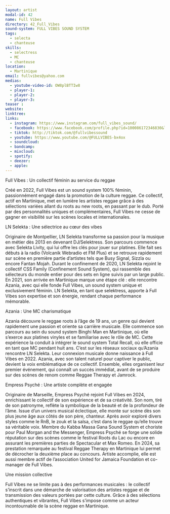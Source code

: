 ```yaml
---
layout: artist
modal-id: 42
name: Full Vibes
directory: 42_Full_Vibes
sound-system: FULL VIBES SOUND SYSTEM
tags: 
  - selecta
  - chanteuse
skills: 
  - selectress
  - MC
  - chanteuse
location:
  - Martinique
email: fullvibes@yahoo.com
medias:
  - youtube-video-id: OW8plBTTIw8
  - player-1: 
  - player-2: 
  - player-3: 
teaser :
website: 
linktree:
links:
  - instagram: https://www.instagram.com/full_vibes_sound/
  - facebook: https://www.facebook.com/profile.php?id=100086172346830&locale=fr_FR
  - tiktok: http://tiktok.com/@fullvibessound
  - youtube: https://www.youtube.com/@FULLVIBES-bx4ox
  - soundcloud: 
  - bandcamp: 
  - mixcloud: 
  - spotify:
  - deezer: 
  - apple: 
---
```


Full Vibes : Un collectif féminin au service du reggae

Créé en 2022, Full Vibes est un sound system 100% féminin, passionnément engagé dans la promotion de la culture reggae. Ce collectif, actif en Martinique, met en lumière les artistes reggae grâce à des sélections variées allant du roots au new roots, en passant par le dub. Porté par des personnalités uniques et complémentaires, Full Vibes ne cesse de gagner en visibilité sur les scènes locales et internationales.

LN Selekta : Une sélectrice au cœur des vibes

Originaire de Montpellier, LN Selekta transforme sa passion pour la musique en métier dès 2013 en devenant DJ/Selektress. Son parcours commence avec Selekta Livity, qui lui offre les clés pour jouer sur platines. Elle fait ses débuts à la radio (Volcanik Webradio et FM Plus) et se retrouve rapidement sur scène en première partie d’artistes tels que  Busy Signal, Sizzla ou encore Fantan Mojah.
Durant le confinement de 2020, LN Selekta rejoint le collectif CSS Family (Confinement Sound System), qui rassemble des sélecteurs du monde entier pour des sets en ligne suivis par un large public. En 2021, son arrivée en Martinique marque une étape clé : elle rencontre Azania, avec qui elle fonde Full Vibes, un sound system unique et exclusivement féminin. LN Selekta, en tant que selektress, apporte à Full Vibes son expertise et son énergie, rendant chaque performance mémorable.

Azania : Une MC charismatique

Azania découvre le reggae roots à l’âge de 19 ans, un genre qui devient rapidement une passion et oriente sa carrière musicale. Elle commence son parcours au sein du sound system Binghi Man en Martinique, où elle s’exerce aux platines vinyles et se familiarise avec le rôle de MC. Cette expérience la conduit à intégrer le sound system Total Recall, où elle officie en tant que MC pendant huit ans.
C’est sur les réseaux sociaux qu’Azania rencontre LN Selekta. Leur connexion musicale donne naissance à Full Vibes en 2022. Azania, avec son talent naturel pour captiver le public, devient la voix emblématique de ce collectif. Ensemble, elles organisent leur premier événement, qui connaît un succès immédiat, avant de se produire sur des scènes de renom comme Reggae Therapy et Jamrock.

Empress Psyché : Une artiste complète et engagée

Originaire de Marseille, Empress Psyché rejoint Full Vibes en 2024, enrichissant le collectif de son expérience et de sa créativité. Son nom, tiré de son patronyme, reflète la symbolique de la beauté et de la profondeur de l’âme. Issue d’un univers musical éclectique, elle monte sur scène dès son plus jeune âge aux côtés de son père, chanteur. Après avoir exploré divers styles comme le RnB, le zouk et la salsa, c’est dans le reggae qu’elle trouve sa véritable voix.
Membre du Kabba Massa Gana Sound System et choriste pour Paul Morgan and the Messenger, Empress Psyché se forge une solide réputation sur des scènes comme le festival Roots du Lac ou encore en assurant les premières parties de Spectacular et Max Romeo. En 2024, sa prestation remarquée au festival Reggae Therapy en Martinique lui permet de décrocher la deuxième place au concours. Artiste accomplie, elle est aussi membre actif de l’association United for Jamaica Foundation et co-manager de Full Vibes.

Une mission collective

Full Vibes ne se limite pas à des performances musicales : le collectif s’inscrit dans une démarche de valorisation des artistes reggae et de transmission des valeurs portées par cette culture. Grâce à des sélections authentiques et vibrantes, Full Vibes s’impose comme un acteur incontournable de la scène reggae en Martinique.


